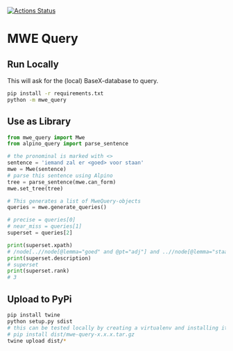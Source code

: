 [![Actions Status](https://github.com/UUDigitalHumanitiesLab/mwe-query/workflows/Tests/badge.svg)](https://github.com/UUDigitalHumanitiesLab/mwe-query/actions)

# MWE Query

## Run Locally

This will ask for the (local) BaseX-database to query.

```bash
pip install -r requirements.txt
python -m mwe_query
```

## Use as Library

```python
from mwe_query import Mwe
from alpino_query import parse_sentence

# the pronominal is marked with <>
sentence = 'iemand zal er <goed> voor staan'
mwe = Mwe(sentence)
# parse this sentence using Alpino
tree = parse_sentence(mwe.can_form)
mwe.set_tree(tree)

# This generates a list of MweQuery-objects
queries = mwe.generate_queries()

# precise = queries[0]
# near_miss = queries[1]
superset = queries[2]

print(superset.xpath)
# /node[..//node[@lemma="goed" and @pt="adj"] and ..//node[@lemma="staan" and @pt="ww"]]
print(superset.description)
# superset
print(superset.rank)
# 3
```

## Upload to PyPi

```bash
pip install twine
python setup.py sdist
# this can be tested locally by creating a virtualenv and installing it:
# pip install dist/mwe-query-x.x.x.tar.gz
twine upload dist/*
```
